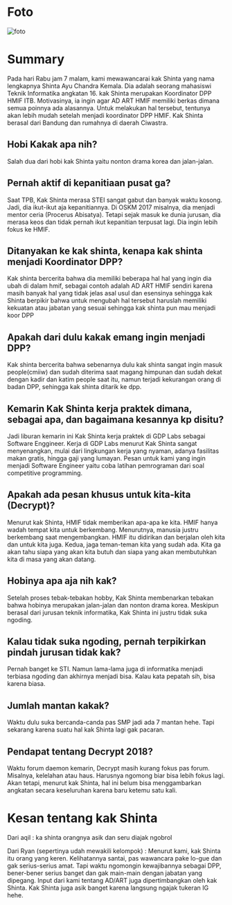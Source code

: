 # Foto
![foto](./16518124-16518142-16518331-16518334-16518380.jpg)
# Summary
Pada hari Rabu jam 7 malam, kami mewawancarai kak Shinta yang nama lengkapnya Shinta Ayu Chandra Kemala. Dia adalah seorang mahasiswi Teknik Informatika angkatan 16. kak Shinta merupakan Koordinator DPP HMIF ITB. Motivasinya, ia ingin agar AD ART HMIF memiliki berkas dimana semua poinnya ada alasannya. Untuk melakukan hal tersebut, tentunya akan lebih mudah setelah menjadi koordinator DPP HMIF. Kak Shinta berasal dari Bandung dan rumahnya di daerah Ciwastra. 

## Hobi Kakak apa nih?
Salah dua dari hobi kak Shinta yaitu nonton drama korea dan jalan-jalan.

## Pernah aktif di kepanitiaan pusat ga?
Saat TPB, Kak Shinta merasa STEI sangat gabut dan banyak waktu kosong. Jadi, dia ikut-ikut aja kepanitiannya. Di OSKM 2017 misalnya, dia menjadi mentor ceria (Procerus Abisatya). Tetapi sejak masuk ke dunia jurusan, dia merasa keos dan tidak pernah ikut kepanitian terpusat lagi. Dia ingin lebih fokus ke HMIF.

## Ditanyakan ke kak shinta, kenapa kak shinta menjadi Koordinator DPP?
Kak shinta bercerita bahwa dia memiliki beberapa hal hal yang ingin dia ubah di dalam hmif, sebagai contoh adalah AD ART HMIF sendiri karena masih banyak hal yang tidak jelas asal usul dan esensinya sehingga kak Shinta berpikir bahwa untuk mengubah hal tersebut haruslah memiliki kekuatan atau jabatan yang sesuai sehingga kak shinta pun mau menjadi koor DPP

## Apakah dari dulu kakak emang ingin menjadi DPP?
Kak shinta bercerita bahwa sebenarnya dulu kak shinta sangat ingin masuk people(cmiiw) dan sudah diterima saat magang himpunan dan sudah dekat dengan kadir dan katim people saat itu, namun terjadi kekurangan orang di badan DPP, sehingga kak shinta ditarik ke dpp.

## Kemarin Kak Shinta kerja praktek dimana, sebagai apa, dan bagaimana kesannya kp disitu?
Jadi liburan kemarin ini Kak Shinta kerja praktek di GDP Labs sebagai Software Enggineer. Kerja di GDP Labs menurut Kak Shinta sangat menyenangkan, mulai dari lingkungan kerja yang nyaman, adanya fasilitas makan gratis, hingga gaji yang lumayan. Pesan untuk kami yang ingin menjadi Software Engineer yaitu coba latihan pemrograman dari soal competitive programming.


## Apakah ada pesan khusus untuk kita-kita (Decrypt)?
Menurut kak Shinta, HMIF tidak memberikan apa-apa ke kita. HMIF hanya wadah tempat kita untuk berkembang. Menurutnya, manusia justru berkembang saat mengembangkan. HMIF itu didirikan dan berjalan oleh kita dan untuk kita juga. Kedua, jaga teman-teman kita yang sudah ada. Kita ga akan tahu siapa yang akan kita butuh dan siapa yang akan membutuhkan kita di masa yang akan datang.

## Hobinya apa aja nih kak?
Setelah proses tebak-tebakan hobby, Kak Shinta membenarkan tebakan bahwa hobinya merupakan jalan-jalan dan nonton drama korea. Meskipun berasal dari jurusan teknik informatika, Kak Shinta ini justru tidak suka ngoding.

## Kalau tidak suka ngoding, pernah terpikirkan pindah jurusan tidak kak?
Pernah banget ke STI. Namun lama-lama juga di informatika menjadi terbiasa ngoding dan akhirnya menjadi bisa. Kalau kata pepatah sih, bisa karena biasa.

## Jumlah mantan kakak? 
Waktu dulu suka bercanda-canda pas SMP jadi ada 7 mantan hehe. Tapi sekarang karena suatu hal kak Shinta lagi gak pacaran.

## Pendapat tentang Decrypt 2018?
Waktu forum daemon kemarin, Decrypt masih kurang fokus pas forum. Misalnya, kelelahan atau haus. Harusnya ngomong biar bisa lebih fokus lagi. Akan tetapi, menurut kak Shinta, hal ini belum bisa menggambarkan angkatan secara keseluruhan karena baru ketemu satu kali.

# Kesan tentang kak Shinta
Dari aqil : ka shinta orangnya asik dan seru diajak ngobrol

Dari Ryan (sepertinya udah mewakili kelompok) : Menurut kami, kak Shinta itu orang yang keren. Kelihatannya santai, pas wawancara pake lo-gue dan gak serius-serius amat. Tapi waktu ngomongin kewajibannya sebagai DPP, bener-bener serius banget dan gak main-main dengan jabatan yang dipegang. Input dari kami tentang AD/ART juga dipertimbangkan oleh kak Shinta. Kak Shinta juga asik banget karena langsung ngajak tukeran IG hehe. 
